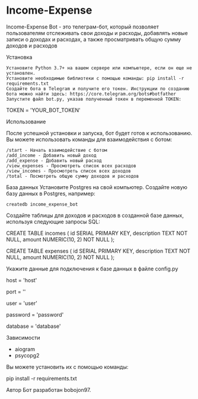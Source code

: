 # Income-Expense

Income-Expense Bot - это телеграм-бот, который позволяет пользователям отслеживать свои доходы и расходы, добавлять новые записи о доходах и расходах, а также просматривать общую сумму доходов и расходов

Установка

    Установите Python 3.7+ на вашем сервере или компьютере, если он еще не установлен.
    Установите необходимые библиотеки с помощью команды: pip install -r requirements.txt
    Создайте бота в Telegram и получите его токен. Инструкции по созданию бота можно найти здесь: https://core.telegram.org/bots#botfather
    Запустите файл bot.py, указав полученный токен в переменной TOKEN:

TOKEN = 'YOUR_BOT_TOKEN'

Использование

После успешной установки и запуска, бот будет готов к использованию. Вы можете использовать команды для взаимодействия с ботом:

    /start - Начать взаимодействие с ботом
    /add_income - Добавить новый доход
    /add_expense - Добавить новый расход
    /view_expenses - Просмотреть список всех расходов
    /view_incomes - Просмотреть список всех доходов
    /total - Посмотреть общую сумму доходов и расходов
    
База данных
    Установите Postgres на свой компьютер.
    Создайте новую базу данных в Postgres, например:
    
    createdb income_expense_bot
    
Создайте таблицы для доходов и расходов в созданной базе данных, используя следующие запросы SQL:

CREATE TABLE incomes (
  id SERIAL PRIMARY KEY,
  description TEXT NOT NULL,
  amount NUMERIC(10, 2) NOT NULL
);

CREATE TABLE expenses (
  id SERIAL PRIMARY KEY,
  description TEXT NOT NULL,
  amount NUMERIC(10, 2) NOT NULL
);

Укажите данные для подключения к базе данных в файле config.py

host = 'host'

port = ''

user = 'user'

password = 'password'

database = 'database'

Зависимости
- aiogram
- psycopg2

Вы можете установить их с помощью команды:

pip install -r requirements.txt

Автор
Бот разработан bobojon97.
